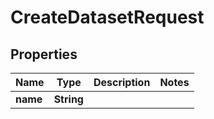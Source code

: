 

# CreateDatasetRequest


## Properties

| Name | Type | Description | Notes |
|------------ | ------------- | ------------- | -------------|
|**name** | **String** |  |  |



